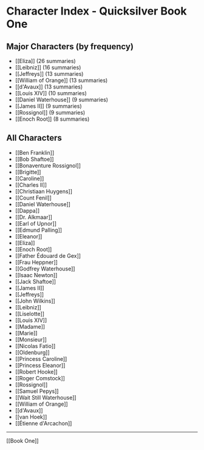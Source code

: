 # Character Index - Quicksilver Book One

## Major Characters (by frequency)

- [[Eliza]] (26 summaries)
- [[Leibniz]] (16 summaries)
- [[Jeffreys]] (13 summaries)
- [[William of Orange]] (13 summaries)
- [[d'Avaux]] (13 summaries)
- [[Louis XIV]] (10 summaries)
- [[Daniel Waterhouse]] (9 summaries)
- [[James II]] (9 summaries)
- [[Rossignol]] (9 summaries)
- [[Enoch Root]] (8 summaries)

## All Characters

- [[Ben Franklin]]
- [[Bob Shaftoe]]
- [[Bonaventure Rossignol]]
- [[Brigitte]]
- [[Caroline]]
- [[Charles II]]
- [[Christiaan Huygens]]
- [[Count Fenil]]
- [[Daniel Waterhouse]]
- [[Dappa]]
- [[Dr. Alkmaar]]
- [[Earl of Upnor]]
- [[Edmund Palling]]
- [[Eleanor]]
- [[Eliza]]
- [[Enoch Root]]
- [[Father Édouard de Gex]]
- [[Frau Heppner]]
- [[Godfrey Waterhouse]]
- [[Isaac Newton]]
- [[Jack Shaftoe]]
- [[James II]]
- [[Jeffreys]]
- [[John Wilkins]]
- [[Leibniz]]
- [[Liselotte]]
- [[Louis XIV]]
- [[Madame]]
- [[Marie]]
- [[Monsieur]]
- [[Nicolas Fatio]]
- [[Oldenburg]]
- [[Princess Caroline]]
- [[Princess Eleanor]]
- [[Robert Hooke]]
- [[Roger Comstock]]
- [[Rossignol]]
- [[Samuel Pepys]]
- [[Wait Still Waterhouse]]
- [[William of Orange]]
- [[d'Avaux]]
- [[van Hoek]]
- [[Étienne d'Arcachon]]

---
[[Book One]]
